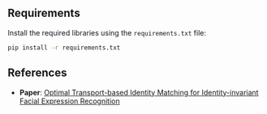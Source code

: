 ## Requirements

Install the required libraries using the `requirements.txt` file:

```bash
pip install -r requirements.txt
```
## References

- **Paper**: [Optimal Transport-based Identity Matching for Identity-invariant Facial Expression Recognition](https://arxiv.org/abs/2209.12172v1)